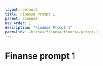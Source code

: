 ```yaml
---
layout: default
title: Finanse Prompt 1
parent: Finanse
nav_order: 1
description: "Finanse Prompt 1"
permalink: /biznes/finanse/finanse-prompt-1
---
```


# Finanse prompt 1

